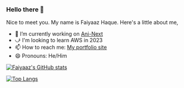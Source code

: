### Hello there 👋

Nice to meet you. My name is Faiyaaz Haque. Here's a little about me,


- 🔭 I’m currently working on [Ani-Next](https://github.com/FaiyaazHawk/Ani-Next)
- ⤻ͣ  I'm looking to learn AWS in 2023
- 📫 How to reach me: [My portfolio site](https://www.faiyaaz.ca/)
- 😄 Pronouns: He/Him

[![Faiyaaz's GitHub stats](https://github-readme-stats.vercel.app/api?username=FaiyaazHawk&show_icons=true&theme=tokyonight)](https://github.com/anuraghazra/github-readme-stats)

[![Top Langs](https://github-readme-stats.vercel.app/api/top-langs/?username=FaiyaazHawk)](https://github.com/anuraghazra/github-readme-stats)
